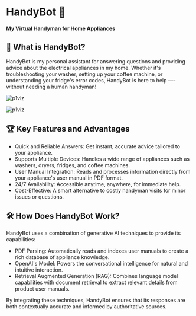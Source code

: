 # HandyBot 🤖

**My Virtual Handyman for Home Appliances**

## 🌟 What is HandyBot?

HandyBot is my personal assistant for answering questions and providing advice about the electrical appliances in my home. Whether it's troubleshooting your washer, setting up your coffee machine, or understanding your fridge's error codes, HandyBot is here to help —- without needing a human handyman!

![p1viz](powerbi_page1.png)

![p1viz](powerbi_page2.png)

## 🏆 Key Features and Advantages

- Quick and Reliable Answers: Get instant, accurate advice tailored to your appliance.
- Supports Multiple Devices: Handles a wide range of appliances such as washers, dryers, fridges, and coffee machines.
- User Manual Integration: Reads and processes information directly from your appliance's user manual in PDF format.
- 24/7 Availability: Accessible anytime, anywhere, for immediate help.
- Cost-Effective: A smart alternative to costly handyman visits for minor issues or questions.

## 🛠️ How Does HandyBot Work?

HandyBot uses a combination of generative AI techniques to provide its capabilities:
- PDF Parsing: Automatically reads and indexes user manuals to create a rich database of appliance knowledge.
- OpenAI's Model: Powers the conversational intelligence for natural and intuitive interaction.
- Retrieval Augmented Generation (RAG): Combines language model capabilities with document retrieval to extract relevant details from product user manuals.

By integrating these techniques, HandyBot ensures that its responses are both contextually accurate and informed by authoritative sources.